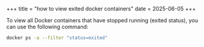 +++
title = "how to view exited docker containers"
date = 2025-06-05
+++

To view all Docker containers that have stopped running (exited status), you can use the following command:

```bash
docker ps -a --filter "status=exited"
```
